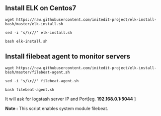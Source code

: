 ## Install ELK on Centos7

``wget https://raw.githubusercontent.com/initedit-project/elk-install-bash/master/elk-install.sh``

``sed -i 's/\r//' elk-install.sh``

``bash elk-install.sh``

## Install filebeat agent to monitor servers

``wget https://raw.githubusercontent.com/initedit-project/elk-install-bash/master/filebeat-agent.sh``

``sed -i 's/\r//' filebeat-agent.sh``

``bash filebeat-agent.sh``

It will ask for logstash server IP and Port[eg. <b>192.168.0.1:5044</b> ]

<b>Note :</b> This script enables system module filebeat.
